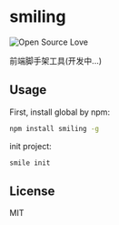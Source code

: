 # smiling

![Open Source Love](https://badges.frapsoft.com/os/v1/open-source.svg?v=103)

前端脚手架工具(开发中...)

## Usage

First, install global by npm:

```bash
npm install smiling -g
```

init project:

```bash
smile init
```
## License

MIT
